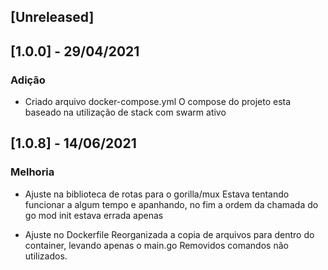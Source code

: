 ## [Unreleased]

## [1.0.0] - 29/04/2021

### Adição 
- Criado arquivo docker-compose.yml
    O compose do projeto esta baseado na utilização de stack com swarm ativo

## [1.0.8] - 14/06/2021

### Melhoria 
- Ajuste na biblioteca de rotas para o gorilla/mux
    Estava tentando funcionar a algum tempo e apanhando, no fim a ordem da chamada do go mod init estava errada apenas

- Ajuste no Dockerfile
    Reorganizada a copia de arquivos para dentro do container, levando apenas o main.go
    Removidos comandos não utilizados. 